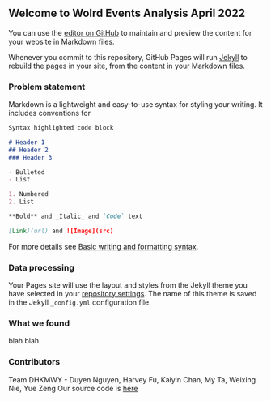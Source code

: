## Welcome to Wolrd Events Analysis April 2022

You can use the [editor on GitHub](https://github.com/duyen21/World-Events-Analysis/edit/main/README.md) to maintain and preview the content for your website in Markdown files.

Whenever you commit to this repository, GitHub Pages will run [Jekyll](https://jekyllrb.com/) to rebuild the pages in your site, from the content in your Markdown files.

### Problem statement

Markdown is a lightweight and easy-to-use syntax for styling your writing. It includes conventions for

```markdown
Syntax highlighted code block

# Header 1
## Header 2
### Header 3

- Bulleted
- List

1. Numbered
2. List

**Bold** and _Italic_ and `Code` text

[Link](url) and ![Image](src)
```

For more details see [Basic writing and formatting syntax](https://docs.github.com/en/github/writing-on-github/getting-started-with-writing-and-formatting-on-github/basic-writing-and-formatting-syntax).

### Data processing

Your Pages site will use the layout and styles from the Jekyll theme you have selected in your [repository settings](https://github.com/duyen21/World-Events-Analysis/settings/pages). The name of this theme is saved in the Jekyll `_config.yml` configuration file.

### What we found
blah blah
### Contributors
Team DHKMWY - Duyen Nguyen, Harvey Fu, Kaiyin Chan, My Ta, Weixing Nie, Yue Zeng
Our source code is [here](https://github.com/duyen21/World-Events-Analysis)
